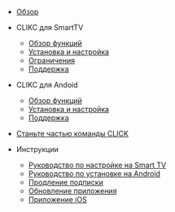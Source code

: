 <!-- docs/_sidebar.md -->

* [Обзор](/)

* CLIKC для SmartTV  
  * [Обзор функций](overview_tv.md)
  * [Установка и настройка](install_on_TV.md)
  * [Ограничения](limitations_tv.md)
  * [Поддержка](support.md)

* CLIKC для Andoid
  * [Обзор функций](overview_android.md)
  * [Установка и настройка](install_android.md)
  * [Поддержка](support.md)

* [Станьте частью команды CLICK](join.md)

* Инструкции
  * [Руководство по настройке на Smart TV](install_tv.md)
  * [Руководство по установке на Android](install_android.md)
  * [Продление подписки](renewal.md)
  * [Обновление приложения](update.md)
  * [Приложение iOS](limitations_ios.md)